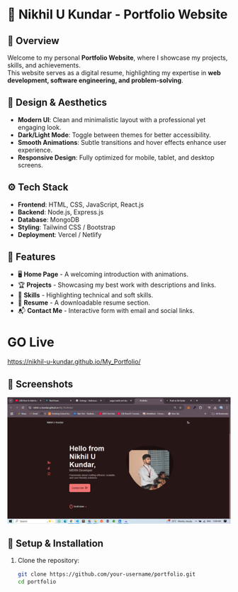# 🌟 Nikhil U Kundar - Portfolio Website  

## 🚀 Overview  
Welcome to my personal **Portfolio Website**, where I showcase my projects, skills, and achievements.  
This website serves as a digital resume, highlighting my expertise in **web development, software engineering, and problem-solving**.  

## 🎨 Design & Aesthetics  
- **Modern UI**: Clean and minimalistic layout with a professional yet engaging look.  
- **Dark/Light Mode**: Toggle between themes for better accessibility.  
- **Smooth Animations**: Subtle transitions and hover effects enhance user experience.  
- **Responsive Design**: Fully optimized for mobile, tablet, and desktop screens.  

## ⚙️ Tech Stack  
- **Frontend**: HTML, CSS, JavaScript, React.js  
- **Backend**: Node.js, Express.js  
- **Database**: MongoDB  
- **Styling**: Tailwind CSS / Bootstrap  
- **Deployment**: Vercel / Netlify  

## 📌 Features  
- 🖥️ **Home Page** - A welcoming introduction with animations.  
- 🏆 **Projects** - Showcasing my best work with descriptions and links.  
- 🎯 **Skills** - Highlighting technical and soft skills.  
- 📜 **Resume** - A downloadable resume section.  
- 📬 **Contact Me** - Interactive form with email and social links.  

# GO Live
https://nikhil-u-kundar.github.io/My_Portfolio/

## 📸 Screenshots  
![Portfolio Preview](https://github.com/Nikhil-U-Kundar/My_Porfolio/blob/6639acdf1413394e68dd7dc250d18530de8c4223/Screenshot%20(738).png)  

## 🚀 Setup & Installation  
1. Clone the repository:  
   ```bash
   git clone https://github.com/your-username/portfolio.git
   cd portfolio
